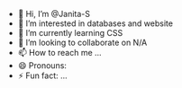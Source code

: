 - 👋 Hi, I’m @Janita-S
- 👀 I’m interested in databases and website
- 🌱 I’m currently learning CSS
- 💞️ I’m looking to collaborate on N/A
- 📫 How to reach me ...
- 😄 Pronouns: 
- ⚡ Fun fact: ...

<!---
Janita-S/Janita-S is a ✨ special ✨ repository because its `README.md` (this file) appears on your GitHub profile.
You can click the Preview link to take a look at your changes.
--->
